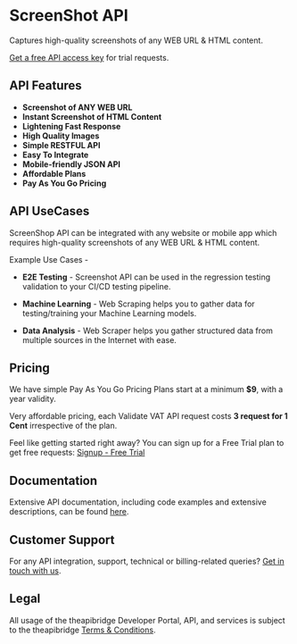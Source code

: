 # ScreenShot API
Captures high-quality screenshots of any WEB URL & HTML content.


[Get a free API access key](https://www.theapibridge.com/signup) for trial requests.

## API Features
* **Screenshot of ANY WEB URL**
* **Instant Screenshot of HTML Content**
* **Lightening Fast Response**
* **High Quality Images**
* **Simple RESTFUL API**
* **Easy To Integrate**
* **Mobile-friendly JSON API**
* **Affordable Plans**
* **Pay As You Go Pricing**

## API UseCases
ScreenShop API can be integrated with any website or mobile app which requires high-quality screenshots of any WEB URL & HTML content.

Example Use Cases -
* **E2E Testing** - 
  Screenshot API can be used in the regression testing validation to your CI/CD testing pipeline.

* **Machine Learning** - 
  Web Scraping helps you to gather data for testing/training your Machine Learning models.

* **Data Analysis** - 
  Web Scraper helps you gather structured data from multiple sources in the Internet with ease.

## Pricing
We have simple Pay As You Go Pricing Plans start at a minimum **$9**, with a year validity.

Very affordable pricing, each Validate VAT API request costs **3 request for 1 Cent**  irrespective of the plan.

Feel like getting started right away? You can sign up for a Free Trial plan to get free requests: [Signup - Free Trial](https://www.theapibridge.com/api-catalogue/screenshot-api)

## Documentation
Extensive API documentation, including code examples and extensive descriptions, can be found [here](https://docs.theapibridge.com).

## Customer Support
For any API integration, support, technical or billing-related queries? [Get in touch with us](mailto:hello@theapibridge.com).

## Legal
All usage of the theapibridge Developer Portal, API, and services is subject to the theapibridge [Terms & Conditions](https://www.theapibridge.com/legal/terms-of-service).

